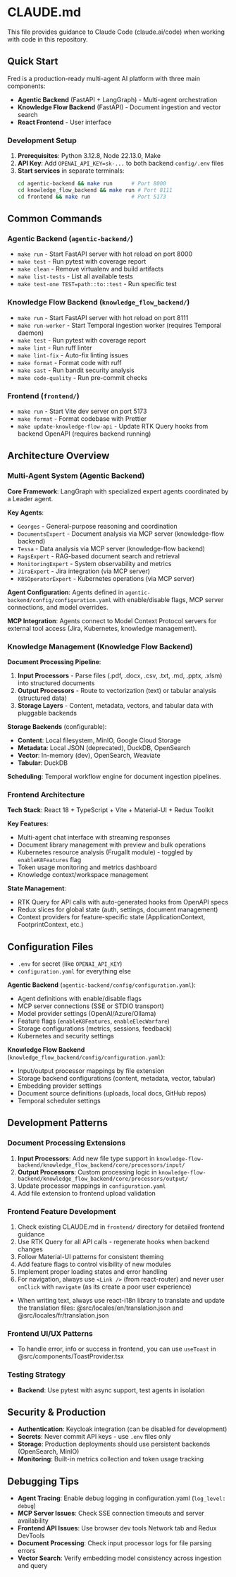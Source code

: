 # CLAUDE.md

This file provides guidance to Claude Code (claude.ai/code) when working with code in this repository.

## Quick Start

Fred is a production-ready multi-agent AI platform with three main components:
- **Agentic Backend** (FastAPI + LangGraph) - Multi-agent orchestration
- **Knowledge Flow Backend** (FastAPI) - Document ingestion and vector search  
- **React Frontend** - User interface

### Development Setup
1. **Prerequisites**: Python 3.12.8, Node 22.13.0, Make
2. **API Key**: Add `OPENAI_API_KEY=sk-...` to both backend `config/.env` files
3. **Start services** in separate terminals:
   ```bash
   cd agentic-backend && make run      # Port 8000
   cd knowledge_flow_backend && make run # Port 8111  
   cd frontend && make run             # Port 5173
   ```

## Common Commands

### Agentic Backend (`agentic-backend/`)
- `make run` - Start FastAPI server with hot reload on port 8000
- `make test` - Run pytest with coverage report
- `make clean` - Remove virtualenv and build artifacts
- `make list-tests` - List all available tests
- `make test-one TEST=path::to::test` - Run specific test

### Knowledge Flow Backend (`knowledge_flow_backend/`)
- `make run` - Start FastAPI server with hot reload on port 8111
- `make run-worker` - Start Temporal ingestion worker (requires Temporal daemon)
- `make test` - Run pytest with coverage report  
- `make lint` - Run ruff linter
- `make lint-fix` - Auto-fix linting issues
- `make format` - Format code with ruff
- `make sast` - Run bandit security analysis
- `make code-quality` - Run pre-commit checks

### Frontend (`frontend/`)
- `make run` - Start Vite dev server on port 5173
- `make format` - Format codebase with Prettier
- `make update-knowledge-flow-api` - Update RTK Query hooks from backend OpenAPI (requires backend running)

## Architecture Overview

### Multi-Agent System (Agentic Backend)

**Core Framework**: LangGraph with specialized expert agents coordinated by a Leader agent.

**Key Agents**:
- `Georges` - General-purpose reasoning and coordination
- `DocumentsExpert` - Document analysis via MCP server (knowledge-flow backend)  
- `Tessa` - Data analysis via MCP server (knowledge-flow backend)
- `RagsExpert` - RAG-based document search and retrieval
- `MonitoringExpert` - System observability and metrics
- `JiraExpert` - Jira integration (via MCP server)
- `K8SOperatorExpert` - Kubernetes operations (via MCP server)

**Agent Configuration**: Agents defined in `agentic-backend/config/configuration.yaml` with enable/disable flags, MCP server connections, and model overrides.

**MCP Integration**: Agents connect to Model Context Protocol servers for external tool access (Jira, Kubernetes, knowledge management).

### Knowledge Management (Knowledge Flow Backend)

**Document Processing Pipeline**:
1. **Input Processors** - Parse files (.pdf, .docx, .csv, .txt, .md, .pptx, .xlsm) into structured documents
2. **Output Processors** - Route to vectorization (text) or tabular analysis (structured data)
3. **Storage Layers** - Content, metadata, vectors, and tabular data with pluggable backends

**Storage Backends** (configurable):
- **Content**: Local filesystem, MinIO, Google Cloud Storage
- **Metadata**: Local JSON (deprecated), DuckDB, OpenSearch  
- **Vector**: In-memory (dev), OpenSearch, Weaviate
- **Tabular**: DuckDB

**Scheduling**: Temporal workflow engine for document ingestion pipelines.

### Frontend Architecture

**Tech Stack**: React 18 + TypeScript + Vite + Material-UI + Redux Toolkit

**Key Features**:
- Multi-agent chat interface with streaming responses
- Document library management with preview and bulk operations
- Kubernetes resource analysis (FrugalIt module) - toggled by `enableK8Features` flag
- Token usage monitoring and metrics dashboard
- Knowledge context/workspace management

**State Management**: 
- RTK Query for API calls with auto-generated hooks from OpenAPI specs
- Redux slices for global state (auth, settings, document management)
- Context providers for feature-specific state (ApplicationContext, FootprintContext, etc.)

## Configuration Files

- `.env` for secret (like `OPENAI_API_KEY`)
- `configuration.yaml` for everything else

**Agentic Backend** (`agentic-backend/config/configuration.yaml`):
- Agent definitions with enable/disable flags
- MCP server connections (SSE or STDIO transport)
- Model provider settings (OpenAI/Azure/Ollama)  
- Feature flags (`enableK8Features`, `enableElecWarfare`)
- Storage configurations (metrics, sessions, feedback)
- Kubernetes and security settings

**Knowledge Flow Backend** (`knowledge_flow_backend/config/configuration.yaml`):
- Input/output processor mappings by file extension
- Storage backend configurations (content, metadata, vector, tabular)
- Embedding provider settings
- Document source definitions (uploads, local docs, GitHub repos)
- Temporal scheduler settings

## Development Patterns

### Document Processing Extensions  
1. **Input Processors**: Add new file type support in `knowledge-flow-backend/knowledge_flow_backend/core/processors/input/`
2. **Output Processors**: Custom processing logic in `knowledge-flow-backend/knowledge_flow_backend/core/processors/output/`
3. Update processor mappings in `configuration.yaml`
4. Add file extension to frontend upload validation

### Frontend Feature Development
1. Check existing CLAUDE.md in `frontend/` directory for detailed frontend guidance
2. Use RTK Query for all API calls - regenerate hooks when backend changes
3. Follow Material-UI patterns for consistent theming
4. Add feature flags to control visibility of new modules
5. Implement proper loading states and error handling
6. For navigation, always use `<Link />` (from react-router) and never user `onClick` with `navigate` (as its create a poor user experience)
- When writing text, always use react-i18n library to translate and update the translation files: @src/locales/en/translation.json and @src/locales/fr/translation.json

### Frontend UI/UX Patterns
- To handle error, info or success in frontend, you can use `useToast` in @src/components/ToastProvider.tsx

### Testing Strategy
- **Backend**: Use pytest with async support, test agents in isolation

## Security & Production

- **Authentication**: Keycloak integration (can be disabled for development)
- **Secrets**: Never commit API keys - use `.env` files only
- **Storage**: Production deployments should use persistent backends (OpenSearch, MinIO)
- **Monitoring**: Built-in metrics collection and token usage tracking

## Debugging Tips

- **Agent Tracing**: Enable debug logging in configuration.yaml (`log_level: debug`)
- **MCP Server Issues**: Check SSE connection timeouts and server availability  
- **Frontend API Issues**: Use browser dev tools Network tab and Redux DevTools
- **Document Processing**: Check input processor logs for file parsing errors
- **Vector Search**: Verify embedding model consistency across ingestion and query